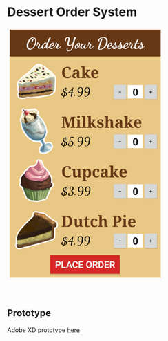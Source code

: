 # Dessert Order System
<p align="left">
  <img src="https://github.com/tix123/Dessert-Order-System/blob/master/screenshots/Screenshot_01.jpg">
</p>
<br>

## Prototype

Adobe XD prototype [here](https://xd.adobe.com/view/ba26b2a4-d025-48da-6d4f-df522c26cfb5-cc17/)
